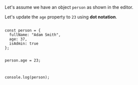 Let's assume we have an object `person`
as shown in the editor.

Let's update the `age` property
to `23` using **dot notation**.

<codeblock language="javascript" type="lesson">
<code>
const person = {
  fullName: "Adam Smith",
  age: 37,
  isAdmin: true
};

person.age = 23;

console.log(person);
</code>
</codeblock>